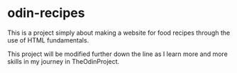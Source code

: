 # odin-recipes
This is a project simply about making a website for food recipes through the use of HTML fundamentals.

This project will be modified further down the line as I learn more and more skills in my journey in TheOdinProject.